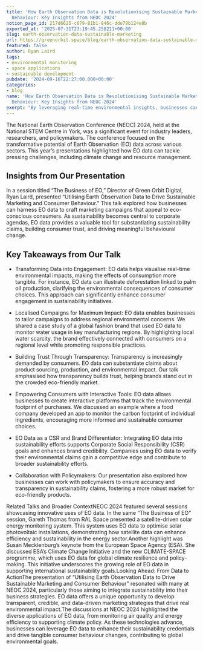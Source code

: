 ```yaml
---
title: 'How Earth Observation Data is Revolutionising Sustainable Marketing and Consumer
  Behaviour: Key Insights from NEOC 2024'
notion_page_id: 217d6625-c679-81b1-846c-dde79b124e8b
exported_at: '2025-07-31T23:19:45.258211+00:00'
slug: earth-observation-data-sustainable-marketing
url: https://greenorbit.space/blog/earth-observation-data-sustainable-marketing/
featured: false
author: Ryan Laird
tags:
- environmental monitoring
- space applications
- sustainable development
pubdate: '2024-09-16T22:27:00.000+00:00'
categories:
- blog
name: 'How Earth Observation Data is Revolutionising Sustainable Marketing and Consumer
  Behaviour: Key Insights from NEOC 2024'
exerpt: "By leveraging real-time environmental insights, businesses can create impactful campaigns, enhance transparency, and drive meaningful consumer behaviour change. Learn how these strategies are shaping the future of eco-conscious marketing."
---
```


The National Earth Observation Conference (NEOC) 2024, held at the National STEM Centre in York, was a significant event for industry leaders, researchers, and policymakers. The conference focused on the transformative potential of Earth Observation (EO) data across various sectors. This year’s presentations highlighted how EO data can tackle pressing challenges, including climate change and resource management.

## Insights from Our Presentation

In a session titled “The Business of EO,” Director of Green Orbit Digital, Ryan Laird, presented “Utilising Earth Observation Data to Drive Sustainable Marketing and Consumer Behaviour.” This talk explored how businesses can harness EO data to craft marketing campaigns that appeal to eco-conscious consumers. As sustainability becomes central to corporate agendas, EO data provides a valuable tool for substantiating sustainability claims, building consumer trust, and driving meaningful behavioural change.

## Key Takeaways from Our Talk

- Transforming Data into Engagement: EO data helps visualise real-time environmental impacts, making the effects of consumption more tangible. For instance, EO data can illustrate deforestation linked to palm oil production, clarifying the environmental consequences of consumer choices. This approach can significantly enhance consumer engagement in sustainability initiatives.

- Localised Campaigns for Maximum Impact: EO data enables businesses to tailor campaigns to address regional environmental concerns. We shared a case study of a global fashion brand that used EO data to monitor water usage in key manufacturing regions. By highlighting local water scarcity, the brand effectively connected with consumers on a regional level while promoting responsible practices.

- Building Trust Through Transparency: Transparency is increasingly demanded by consumers. EO data can substantiate claims about product sourcing, production, and environmental impact. Our talk emphasised how transparency builds trust, helping brands stand out in the crowded eco-friendly market.

- Empowering Consumers with Interactive Tools: EO data allows businesses to create interactive platforms that track the environmental footprint of purchases. We discussed an example where a food company developed an app to monitor the carbon footprint of individual ingredients, encouraging more informed and sustainable consumer choices.

- EO Data as a CSR and Brand Differentiator: Integrating EO data into sustainability efforts supports Corporate Social Responsibility (CSR) goals and enhances brand credibility. Companies using EO data to verify their environmental claims gain a competitive edge and contribute to broader sustainability efforts.

- Collaboration with Policymakers: Our presentation also explored how businesses can work with policymakers to ensure accuracy and transparency in sustainability claims, fostering a more robust market for eco-friendly products.

Related Talks and Broader ContextNEOC 2024 featured several sessions showcasing innovative uses of EO data. In the same “The Business of EO” session, Gareth Thomas from RAL Space presented a satellite-driven solar energy monitoring system. This system uses EO data to optimise solar photovoltaic installations, demonstrating how satellite data can enhance efficiency and sustainability in the energy sector.Another highlight was Susan Mecklenburg’s keynote from the European Space Agency (ESA). She discussed ESA’s Climate Change Initiative and the new CLIMATE-SPACE programme, which uses EO data for global climate resilience and policy-making. This initiative underscores the growing role of EO data in supporting international sustainability goals.Looking Ahead: From Data to ActionThe presentation of “Utilising Earth Observation Data to Drive Sustainable Marketing and Consumer Behaviour” resonated with many at NEOC 2024, particularly those aiming to integrate sustainability into their business strategies. EO data offers a unique opportunity to develop transparent, credible, and data-driven marketing strategies that drive real environmental impact.The discussions at NEOC 2024 highlighted the diverse applications of EO data, from monitoring air quality and energy efficiency to supporting climate policy. As these technologies advance, businesses can leverage EO data to enhance their sustainability credentials and drive tangible consumer behaviour changes, contributing to global environmental goals.